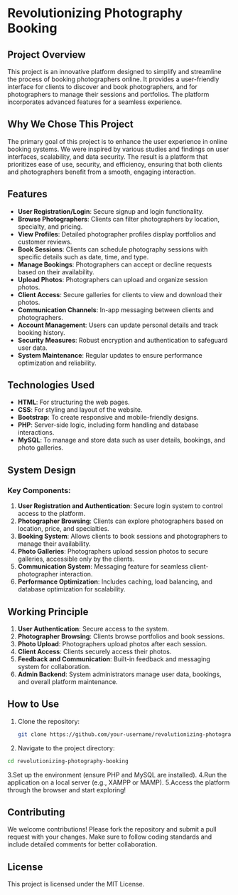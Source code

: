 # Revolutionizing Photography Booking

## Project Overview
This project is an innovative platform designed to simplify and streamline the process of booking photographers online. It provides a user-friendly interface for clients to discover and book photographers, and for photographers to manage their sessions and portfolios. The platform incorporates advanced features for a seamless experience.

## Why We Chose This Project
The primary goal of this project is to enhance the user experience in online booking systems. We were inspired by various studies and findings on user interfaces, scalability, and data security. The result is a platform that prioritizes ease of use, security, and efficiency, ensuring that both clients and photographers benefit from a smooth, engaging interaction.

## Features
- **User Registration/Login**: Secure signup and login functionality.
- **Browse Photographers**: Clients can filter photographers by location, specialty, and pricing.
- **View Profiles**: Detailed photographer profiles display portfolios and customer reviews.
- **Book Sessions**: Clients can schedule photography sessions with specific details such as date, time, and type.
- **Manage Bookings**: Photographers can accept or decline requests based on their availability.
- **Upload Photos**: Photographers can upload and organize session photos.
- **Client Access**: Secure galleries for clients to view and download their photos.
- **Communication Channels**: In-app messaging between clients and photographers.
- **Account Management**: Users can update personal details and track booking history.
- **Security Measures**: Robust encryption and authentication to safeguard user data.
- **System Maintenance**: Regular updates to ensure performance optimization and reliability.

## Technologies Used
- **HTML**: For structuring the web pages.
- **CSS**: For styling and layout of the website.
- **Bootstrap**: To create responsive and mobile-friendly designs.
- **PHP**: Server-side logic, including form handling and database interactions.
- **MySQL**: To manage and store data such as user details, bookings, and photo galleries.

## System Design
### Key Components:
1. **User Registration and Authentication**: Secure login system to control access to the platform.
2. **Photographer Browsing**: Clients can explore photographers based on location, price, and specialties.
3. **Booking System**: Allows clients to book sessions and photographers to manage their availability.
4. **Photo Galleries**: Photographers upload session photos to secure galleries, accessible only by the clients.
5. **Communication System**: Messaging feature for seamless client-photographer interaction.
6. **Performance Optimization**: Includes caching, load balancing, and database optimization for scalability.

## Working Principle
1. **User Authentication**: Secure access to the system.
2. **Photographer Browsing**: Clients browse portfolios and book sessions.
3. **Photo Upload**: Photographers upload photos after each session.
4. **Client Access**: Clients securely access their photos.
5. **Feedback and Communication**: Built-in feedback and messaging system for collaboration.
6. **Admin Backend**: System administrators manage user data, bookings, and overall platform maintenance.

## How to Use
1. Clone the repository:
   ```bash
   git clone https://github.com/your-username/revolutionizing-photography-booking.git
2. Navigate to the project directory:
  ```bash
cd revolutionizing-photography-booking
```
3.Set up the environment (ensure PHP and MySQL are installed).
4.Run the application on a local server (e.g., XAMPP or MAMP).
5.Access the platform through the browser and start exploring!
## Contributing
We welcome contributions! Please fork the repository and submit a pull request with your changes. Make sure to follow coding standards and include detailed comments for better collaboration.

## License
This project is licensed under the MIT License. 
